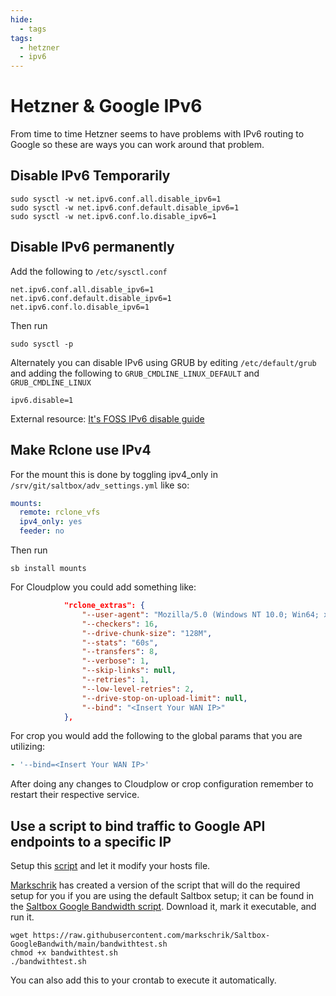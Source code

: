 ```yaml
---
hide:
  - tags
tags:
  - hetzner
  - ipv6
---
```


# Hetzner & Google IPv6

From time to time Hetzner seems to have problems with IPv6 routing to Google so these are ways you can work around that problem.

## Disable IPv6 Temporarily

```shell
sudo sysctl -w net.ipv6.conf.all.disable_ipv6=1
sudo sysctl -w net.ipv6.conf.default.disable_ipv6=1
sudo sysctl -w net.ipv6.conf.lo.disable_ipv6=1
```

## Disable IPv6 permanently

Add the following to `/etc/sysctl.conf`

```text
net.ipv6.conf.all.disable_ipv6=1
net.ipv6.conf.default.disable_ipv6=1
net.ipv6.conf.lo.disable_ipv6=1
```

Then run

```shell
sudo sysctl -p
```

Alternately you can disable IPv6 using GRUB by editing `/etc/default/grub` and adding the following to `GRUB_CMDLINE_LINUX_DEFAULT` and `GRUB_CMDLINE_LINUX`

```text
ipv6.disable=1
```

External resource: [It's FOSS IPv6 disable guide](https://itsfoss.com/disable-ipv6-ubuntu-linux/)

## Make Rclone use IPv4

For the mount this is done by toggling ipv4_only in `/srv/git/saltbox/adv_settings.yml` like so:

```yaml
mounts:
  remote: rclone_vfs
  ipv4_only: yes
  feeder: no
```

Then run

```shell
sb install mounts
```

For Cloudplow you could add something like:

```json
            "rclone_extras": {
                "--user-agent": "Mozilla/5.0 (Windows NT 10.0; Win64; x64) AppleWebKit/537.36 (KHTML, like Gecko) Chrome/74.0.3729.131 Safari/537.36",
                "--checkers": 16,
                "--drive-chunk-size": "128M",
                "--stats": "60s",
                "--transfers": 8,
                "--verbose": 1,
                "--skip-links": null,
                "--retries": 1,
                "--low-level-retries": 2,
                "--drive-stop-on-upload-limit": null,
                "--bind": "<Insert Your WAN IP>"
            },
```

For crop you would add the following to the global params that you are utilizing:

```yaml
- '--bind=<Insert Your WAN IP>'
```

After doing any changes to Cloudplow or crop configuration remember to restart their respective service.

## Use a script to bind traffic to Google API endpoints to a specific IP

Setup this [script](https://github.com/Nebarik/mediscripts-shared/blob/main/googleapis.sh) and let it modify your hosts file.

[Markschrik](https://github.com/markschrik) has created a version of the script that will do the required setup for you if you are using the default Saltbox setup; it can be found in the [Saltbox Google Bandwidth script](https://raw.githubusercontent.com/markschrik/Saltbox-GoogleBandwith/main/bandwithtest.sh).  Download it, mark it executable, and run it.

```shell
wget https://raw.githubusercontent.com/markschrik/Saltbox-GoogleBandwith/main/bandwithtest.sh
chmod +x bandwithtest.sh
./bandwithtest.sh
```

You can also add this to your crontab to execute it automatically.
